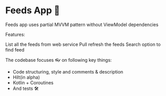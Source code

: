 # Feeds App 🔦
Feeds app uses partial MVVM pattern without ViewModel dependencies

Features:

List all the feeds from web service
Pull refresh the feeds
Search option to find feed

The codebase focuses 👓 on following key things:
- Code structuring, style and comments & description
- Hilt(in alpha)
- Kotlin + Coroutines
- And tests 🛠
